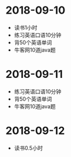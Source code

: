 # 2018-09-10
* 读书1小时
* 练习英语口语10分钟
* 背50个英语单词
* 牛客网10道java题

# 2018-09-11
* 练习英语口语10分钟
* 背50个英语单词
* 牛客网10道java题

# 2018-09-12
* 读书0.5小时
